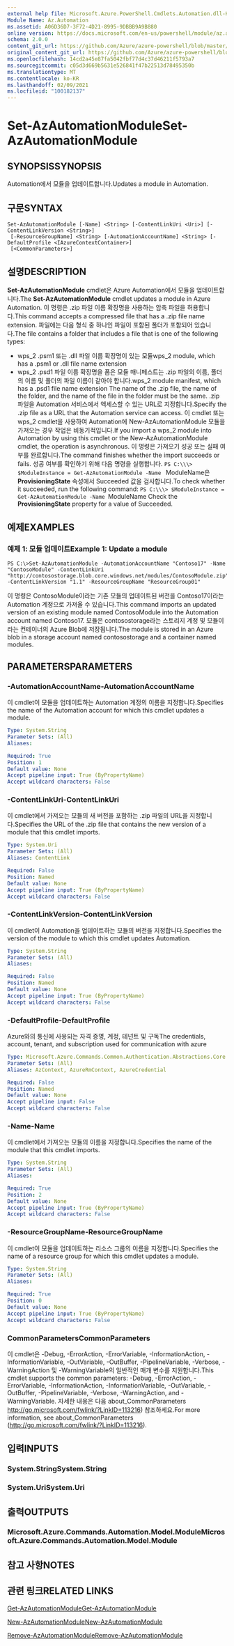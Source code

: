 ```yaml
---
external help file: Microsoft.Azure.PowerShell.Cmdlets.Automation.dll-Help.xml
Module Name: Az.Automation
ms.assetid: A06D36D7-3F72-4D21-8995-9DBBB9A9B880
online version: https://docs.microsoft.com/en-us/powershell/module/az.automation/set-azautomationmodule
schema: 2.0.0
content_git_url: https://github.com/Azure/azure-powershell/blob/master/src/Automation/Automation/help/Set-AzAutomationModule.md
original_content_git_url: https://github.com/Azure/azure-powershell/blob/master/src/Automation/Automation/help/Set-AzAutomationModule.md
ms.openlocfilehash: 14cd2a45e87fa5042fbf77d4c37d46211f5793a7
ms.sourcegitcommit: c05d3d669b5631e526841f47b22513d78495350b
ms.translationtype: MT
ms.contentlocale: ko-KR
ms.lasthandoff: 02/09/2021
ms.locfileid: "100182137"
---
```

# <span data-ttu-id="4fee6-101">Set-AzAutomationModule</span><span class="sxs-lookup"><span data-stu-id="4fee6-101">Set-AzAutomationModule</span></span>

## <span data-ttu-id="4fee6-102">SYNOPSIS</span><span class="sxs-lookup"><span data-stu-id="4fee6-102">SYNOPSIS</span></span>
<span data-ttu-id="4fee6-103">Automation에서 모듈을 업데이트합니다.</span><span class="sxs-lookup"><span data-stu-id="4fee6-103">Updates a module in Automation.</span></span>

## <span data-ttu-id="4fee6-104">구문</span><span class="sxs-lookup"><span data-stu-id="4fee6-104">SYNTAX</span></span>

```
Set-AzAutomationModule [-Name] <String> [-ContentLinkUri <Uri>] [-ContentLinkVersion <String>]
 [-ResourceGroupName] <String> [-AutomationAccountName] <String> [-DefaultProfile <IAzureContextContainer>]
 [<CommonParameters>]
```

## <span data-ttu-id="4fee6-105">설명</span><span class="sxs-lookup"><span data-stu-id="4fee6-105">DESCRIPTION</span></span>
<span data-ttu-id="4fee6-106">**Set-AzAutomationModule** cmdlet은 Azure Automation에서 모듈을 업데이트합니다.</span><span class="sxs-lookup"><span data-stu-id="4fee6-106">The **Set-AzAutomationModule** cmdlet updates a module in Azure Automation.</span></span>
<span data-ttu-id="4fee6-107">이 명령은 .zip 파일 이름 확장명을 사용하는 압축 파일을 허용합니다.</span><span class="sxs-lookup"><span data-stu-id="4fee6-107">This command accepts a compressed file that has a .zip file name extension.</span></span>
<span data-ttu-id="4fee6-108">파일에는 다음 형식 중 하나인 파일이 포함된 폴더가 포함되어 있습니다.</span><span class="sxs-lookup"><span data-stu-id="4fee6-108">The file contains a folder that includes a file that is one of the following types:</span></span> 
- <span data-ttu-id="4fee6-109">wps_2 .psm1 또는 .dll 파일 이름 확장명이 있는 모듈</span><span class="sxs-lookup"><span data-stu-id="4fee6-109">wps_2 module, which has a .psm1 or .dll file name extension</span></span> 
- <span data-ttu-id="4fee6-110">wps_2 .psd1 파일 이름 확장명을 품은 모듈 매니페스트는 .zip 파일의 이름, 폴더의 이름 및 폴더의 파일 이름이 같아야 합니다.</span><span class="sxs-lookup"><span data-stu-id="4fee6-110">wps_2 module manifest, which has a .psd1 file name extension The name of the .zip file, the name of the folder, and the name of the file in the folder must be the same.</span></span>
<span data-ttu-id="4fee6-111">.zip 파일을 Automation 서비스에서 액세스할 수 있는 URL로 지정합니다.</span><span class="sxs-lookup"><span data-stu-id="4fee6-111">Specify the .zip file as a URL that the Automation service can access.</span></span>
<span data-ttu-id="4fee6-112">이 cmdlet 또는 wps_2 cmdlet을 사용하여 Automation에 New-AzAutomationModule 모듈을 가져오는 경우 작업은 비동기적입니다.</span><span class="sxs-lookup"><span data-stu-id="4fee6-112">If you import a wps_2 module into Automation by using this cmdlet or the New-AzAutomationModule cmdlet, the operation is asynchronous.</span></span>
<span data-ttu-id="4fee6-113">이 명령은 가져오기 성공 또는 실패 여부를 완료합니다.</span><span class="sxs-lookup"><span data-stu-id="4fee6-113">The command finishes whether the import succeeds or fails.</span></span>
<span data-ttu-id="4fee6-114">성공 여부를 확인하기 위해 다음 명령을 실행합니다. `PS C:\\\> $ModuleInstance = Get-AzAutomationModule -Name ` ModuleName은 **ProvisioningState** 속성에서 Succeeded 값을 검사합니다.</span><span class="sxs-lookup"><span data-stu-id="4fee6-114">To check whether it succeeded, run the following command: `PS C:\\\> $ModuleInstance = Get-AzAutomationModule -Name `ModuleName Check the **ProvisioningState** property for a value of Succeeded.</span></span>

## <span data-ttu-id="4fee6-115">예제</span><span class="sxs-lookup"><span data-stu-id="4fee6-115">EXAMPLES</span></span>

### <span data-ttu-id="4fee6-116">예제 1: 모듈 업데이트</span><span class="sxs-lookup"><span data-stu-id="4fee6-116">Example 1: Update a module</span></span>
```
PS C:\>Set-AzAutomationModule -AutomationAccountName "Contoso17" -Name "ContosoModule" -ContentLinkUri "http://contosostorage.blob.core.windows.net/modules/ContosoModule.zip" -ContentLinkVersion "1.1" -ResourceGroupName "ResourceGroup01"
```

<span data-ttu-id="4fee6-117">이 명령은 ContosoModule이라는 기존 모듈의 업데이트된 버전을 Contoso17이라는 Automation 계정으로 가져올 수 있습니다.</span><span class="sxs-lookup"><span data-stu-id="4fee6-117">This command imports an updated version of an existing module named ContosoModule into the Automation account named Contoso17.</span></span>  <span data-ttu-id="4fee6-118">모듈은 contosostorage라는 스토리지 계정 및 모듈이라는 컨테이너의 Azure Blob에 저장됩니다.</span><span class="sxs-lookup"><span data-stu-id="4fee6-118">The module is stored in an Azure blob in a storage account named contosostorage and a container named modules.</span></span>

## <span data-ttu-id="4fee6-119">PARAMETERS</span><span class="sxs-lookup"><span data-stu-id="4fee6-119">PARAMETERS</span></span>

### <span data-ttu-id="4fee6-120">-AutomationAccountName</span><span class="sxs-lookup"><span data-stu-id="4fee6-120">-AutomationAccountName</span></span>
<span data-ttu-id="4fee6-121">이 cmdlet이 모듈을 업데이트하는 Automation 계정의 이름을 지정합니다.</span><span class="sxs-lookup"><span data-stu-id="4fee6-121">Specifies the name of the Automation account for which this cmdlet updates a module.</span></span>

```yaml
Type: System.String
Parameter Sets: (All)
Aliases:

Required: True
Position: 1
Default value: None
Accept pipeline input: True (ByPropertyName)
Accept wildcard characters: False
```

### <span data-ttu-id="4fee6-122">-ContentLinkUri</span><span class="sxs-lookup"><span data-stu-id="4fee6-122">-ContentLinkUri</span></span>
<span data-ttu-id="4fee6-123">이 cmdlet에서 가져오는 모듈의 새 버전을 포함하는 .zip 파일의 URL을 지정합니다.</span><span class="sxs-lookup"><span data-stu-id="4fee6-123">Specifies the URL of the .zip file that contains the new version of a module that this cmdlet imports.</span></span>

```yaml
Type: System.Uri
Parameter Sets: (All)
Aliases: ContentLink

Required: False
Position: Named
Default value: None
Accept pipeline input: True (ByPropertyName)
Accept wildcard characters: False
```

### <span data-ttu-id="4fee6-124">-ContentLinkVersion</span><span class="sxs-lookup"><span data-stu-id="4fee6-124">-ContentLinkVersion</span></span>
<span data-ttu-id="4fee6-125">이 cmdlet이 Automation을 업데이트하는 모듈의 버전을 지정합니다.</span><span class="sxs-lookup"><span data-stu-id="4fee6-125">Specifies the version of the module to which this cmdlet updates Automation.</span></span>

```yaml
Type: System.String
Parameter Sets: (All)
Aliases:

Required: False
Position: Named
Default value: None
Accept pipeline input: True (ByPropertyName)
Accept wildcard characters: False
```

### <span data-ttu-id="4fee6-126">-DefaultProfile</span><span class="sxs-lookup"><span data-stu-id="4fee6-126">-DefaultProfile</span></span>
<span data-ttu-id="4fee6-127">Azure와의 통신에 사용되는 자격 증명, 계정, 테넌트 및 구독</span><span class="sxs-lookup"><span data-stu-id="4fee6-127">The credentials, account, tenant, and subscription used for communication with azure</span></span>

```yaml
Type: Microsoft.Azure.Commands.Common.Authentication.Abstractions.Core.IAzureContextContainer
Parameter Sets: (All)
Aliases: AzContext, AzureRmContext, AzureCredential

Required: False
Position: Named
Default value: None
Accept pipeline input: False
Accept wildcard characters: False
```

### <span data-ttu-id="4fee6-128">-Name</span><span class="sxs-lookup"><span data-stu-id="4fee6-128">-Name</span></span>
<span data-ttu-id="4fee6-129">이 cmdlet에서 가져오는 모듈의 이름을 지정합니다.</span><span class="sxs-lookup"><span data-stu-id="4fee6-129">Specifies the name of the module that this cmdlet imports.</span></span>

```yaml
Type: System.String
Parameter Sets: (All)
Aliases:

Required: True
Position: 2
Default value: None
Accept pipeline input: True (ByPropertyName)
Accept wildcard characters: False
```

### <span data-ttu-id="4fee6-130">-ResourceGroupName</span><span class="sxs-lookup"><span data-stu-id="4fee6-130">-ResourceGroupName</span></span>
<span data-ttu-id="4fee6-131">이 cmdlet이 모듈을 업데이트하는 리소스 그룹의 이름을 지정합니다.</span><span class="sxs-lookup"><span data-stu-id="4fee6-131">Specifies the name of a resource group for which this cmdlet updates a module.</span></span>

```yaml
Type: System.String
Parameter Sets: (All)
Aliases:

Required: True
Position: 0
Default value: None
Accept pipeline input: True (ByPropertyName)
Accept wildcard characters: False
```

### <span data-ttu-id="4fee6-132">CommonParameters</span><span class="sxs-lookup"><span data-stu-id="4fee6-132">CommonParameters</span></span>
<span data-ttu-id="4fee6-133">이 cmdlet은 -Debug, -ErrorAction, -ErrorVariable, -InformationAction, -InformationVariable, -OutVariable, -OutBuffer, -PipelineVariable, -Verbose, -WarningAction 및 -WarningVariable의 일반적인 매개 변수를 지원합니다.</span><span class="sxs-lookup"><span data-stu-id="4fee6-133">This cmdlet supports the common parameters: -Debug, -ErrorAction, -ErrorVariable, -InformationAction, -InformationVariable, -OutVariable, -OutBuffer, -PipelineVariable, -Verbose, -WarningAction, and -WarningVariable.</span></span> <span data-ttu-id="4fee6-134">자세한 내용은 다음 about_CommonParameters http://go.microsoft.com/fwlink/?LinkID=113216) 참조하세요.</span><span class="sxs-lookup"><span data-stu-id="4fee6-134">For more information, see about_CommonParameters (http://go.microsoft.com/fwlink/?LinkID=113216).</span></span>

## <span data-ttu-id="4fee6-135">입력</span><span class="sxs-lookup"><span data-stu-id="4fee6-135">INPUTS</span></span>

### <span data-ttu-id="4fee6-136">System.String</span><span class="sxs-lookup"><span data-stu-id="4fee6-136">System.String</span></span>

### <span data-ttu-id="4fee6-137">System.Uri</span><span class="sxs-lookup"><span data-stu-id="4fee6-137">System.Uri</span></span>

## <span data-ttu-id="4fee6-138">출력</span><span class="sxs-lookup"><span data-stu-id="4fee6-138">OUTPUTS</span></span>

### <span data-ttu-id="4fee6-139">Microsoft.Azure.Commands.Automation.Model.Module</span><span class="sxs-lookup"><span data-stu-id="4fee6-139">Microsoft.Azure.Commands.Automation.Model.Module</span></span>

## <span data-ttu-id="4fee6-140">참고 사항</span><span class="sxs-lookup"><span data-stu-id="4fee6-140">NOTES</span></span>

## <span data-ttu-id="4fee6-141">관련 링크</span><span class="sxs-lookup"><span data-stu-id="4fee6-141">RELATED LINKS</span></span>

[<span data-ttu-id="4fee6-142">Get-AzAutomationModule</span><span class="sxs-lookup"><span data-stu-id="4fee6-142">Get-AzAutomationModule</span></span>](./Get-AzAutomationModule.md)

[<span data-ttu-id="4fee6-143">New-AzAutomationModule</span><span class="sxs-lookup"><span data-stu-id="4fee6-143">New-AzAutomationModule</span></span>](./New-AzAutomationModule.md)

[<span data-ttu-id="4fee6-144">Remove-AzAutomationModule</span><span class="sxs-lookup"><span data-stu-id="4fee6-144">Remove-AzAutomationModule</span></span>](./Remove-AzAutomationModule.md)


